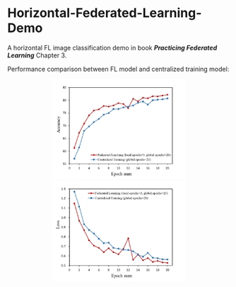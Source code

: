 # Horizontal-Federated-Learning-Demo

A horizontal FL image classification demo in book ***Practicing Federated Learning*** Chapter 3.

Performance comparison between FL model and centralized training model:
<div align="center">
    <img src="/figs/Accuracy.png" width="300"/><img src="/figs/Loss.png" width="300"/>
</div>